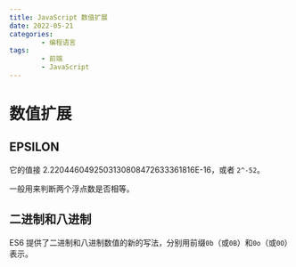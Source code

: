 ```yaml
---
title: JavaScript 数值扩展
date: 2022-05-21
categories:
        - 编程语言
tags:
        - 前端
        - JavaScript
---
```


# 数值扩展

## EPSILON

它的值接 2.2204460492503130808472633361816E-16，或者 `2^-52`。

一般用来判断两个浮点数是否相等。

## 二进制和八进制

ES6 提供了二进制和八进制数值的新的写法，分别用前缀`0b`（或`0B`）和`0o`（或`0O`）表示。